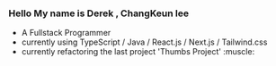 <h3>Hello My name is Derek , ChangKeun lee</h3>
<table>
<ul>
  <li>A Fullstack Programmer</li>
  <li>currently using TypeScript / Java / React.js / Next.js / Tailwind.css</li>
  <li>currently refactoring the last project 'Thumbs Project' :muscle: </li>
</ul>
</table>
